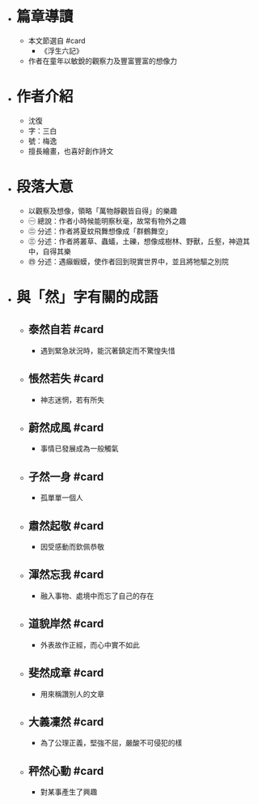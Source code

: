 - # 篇章導讀
	- 本文節選自 #card
		- 《浮生六記》
	- 作者在童年以敏銳的觀察力及豐富豐富的想像力
- # 作者介紹
	- 沈復
	- 字：三白
	- 號：梅逸
	- 擅長繪畫，也喜好創作詩文
- # 段落大意
	- 以觀察及想像，領略「萬物靜觀皆自得」的樂趣
	- ㊀ 總說：作者小時候能明察秋毫，故常有物外之趣
	- ㊁ 分述：作者將夏蚊飛舞想像成「群鶴舞空」
	- ㊂ 分述：作者將叢草、蟲蟻，土礫，想像成樹林、野獸，丘壑，神遊其中，自得其樂
	- ㊃ 分述：遇癲蝦蟆，使作者回到現實世界中，並且將牠驅之別院
- # 與「然」字有關的成語
	- ## 泰然自若 #card
		- 遇到緊急狀況時，能沉著鎮定而不驚惶失惜
	- ## 悵然若失 #card
		- 神志迷惘，若有所失
	- ## 蔚然成風 #card
		- 事情已發展成為一般觸氣
	- ## 孑然一身 #card
		- 孤單單一個人
	- ## 肅然起敬 #card
		- 因受感動而欽佩恭敬
	- ## 渾然忘我 #card
		- 融入事物、處境中而忘了自己的存在
	- ## 道貌岸然 #card
		- 外表故作正經，而心中實不如此
	- ## 斐然成章 #card
		- 用來稱讚別人的文章
	- ## 大義凜然 #card
		- 為了公理正義，堅強不屈，嚴酸不可侵犯的樣
	- ## 秤然心動 #card
		- 對某事產生了興趣